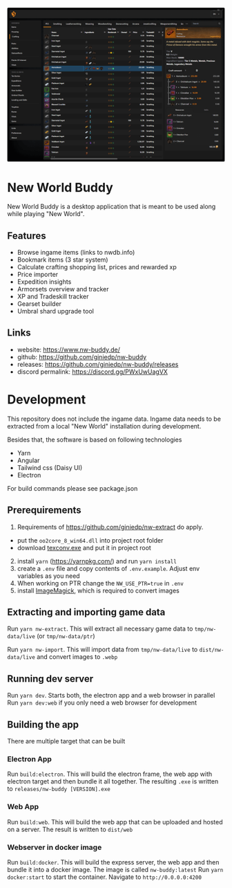 ![New World Buddy](./docs/screenshots/nw-buddy-1.png)

# New World Buddy

New World Buddy is a desktop application that is meant to be used along while playing "New World".

## Features

- Browse ingame items (links to nwdb.info)
- Bookmark items (3 star system)
- Calculate crafting shopping list, prices and rewarded xp
- Price importer
- Expedition insights
- Armorsets overview and tracker
- XP and Tradeskill tracker
- Gearset builder
- Umbral shard upgrade tool

## Links

- website: https://www.nw-buddy.de/
- github: https://github.com/giniedp/nw-buddy
- releases: https://github.com/giniedp/nw-buddy/releases
- discord permalink: https://discord.gg/PWxUwUagVX 


# Development

This repository does not include the ingame data. Ingame data needs to be extracted from a local "New World" installation during development.

Besides that, the software is based on following technologies

- Yarn
- Angular
- Tailwind css (Daisy UI)
- Electron

For build commands please see package.json

## Prerequirements

1. Requirements of https://github.com/giniedp/nw-extract do apply.
  - put the `oo2core_8_win64.dll` into project root folder
  - download [texconv.exe](https://github.com/microsoft/DirectXTex/releases) and put it in project root
2. install `yarn` (https://yarnpkg.com/) and run `yarn install`
3. create a `.env` file and copy contents of `.env.example`. Adjust env variables as you need
4. When working on PTR change the `NW_USE_PTR=true` in `.env`
5. install [ImageMagick](https://imagemagick.org/), which is required to convert images

## Extracting and importing game data

Run `yarn nw-extract`. This will extract all necessary game data to `tmp/nw-data/live` (or `tmp/nw-data/ptr`)

Run `yarn nw-import`. This will import data from `tmp/nw-data/live` to `dist/nw-data/live` and convert images to `.webp`

## Running dev server

Run `yarn dev`. Starts both, the electron app and a web browser in parallel
Run `yarn dev:web` if you only need a web browser for development

## Building the app

There are multiple target that can be built

### Electron App
Run `build:electron`. This will build the electron frame, the web app with electron target and then bundle it all together. The resulting `.exe` is written to `releases/nw-buddy [VERSION].exe`

### Web App
Run `build:web`. This will build the web app that can be uploaded and hosted on a server. The result is written to `dist/web`

### Webserver in docker image
Run `build:docker`. This will build the express server, the web app and then bundle it into a docker image. The image is called `nw-buddy:latest`
Run `yarn docker:start` to start the container. Navigate to `http://0.0.0.0:4200`
